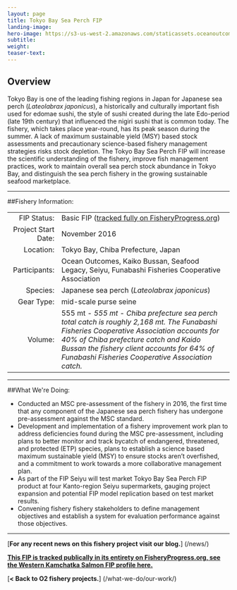 ```yaml
---
layout: page 
title: Tokyo Bay Sea Perch FIP
landing-image:
hero-image: https://s3-us-west-2.amazonaws.com/staticassets.oceanoutcomes.org/news+and+analysis/hero+images/west-kam-comment-period-hero.jpg
subtitle:
weight: 
teaser-text:
---
```

<h2>Overview</h2>

Tokyo Bay is one of the leading fishing regions in Japan for Japanese sea perch (*Lateolabrax japonicus*), a historically and culturally important fish used for edomae sushi, the style of sushi created during the late Edo-period (late 19th century) that influenced the nigiri sushi that is common today. The fishery, which takes place year-round, has its peak season during the summer. A lack of maximum sustainable yield (MSY) based stock assessments and precautionary science-based fishery management strategies risks stock depletion. The Tokyo Bay Sea Perch FIP will increase the scientific understanding of the fishery, improve fish management practices, work to maintain overall sea perch stock abundance in Tokyo Bay, and distinguish the sea perch fishery in the growing sustainable seafood marketplace.

---

##Fishery Information:

|||
| ---: | --- |
| FIP Status: | Basic FIP (<a href="http://fisheryprogress.org/" target="_blank">tracked fully on FisheryProgress.org</a>) |
| Project Start Date: | November 2016 |
| Location: | Tokyo Bay, Chiba Prefecture, Japan |
| Participants: | Ocean Outcomes, Kaiko Bussan, Seafood Legacy, Seiyu, Funabashi Fisheries Cooperative Association |
| Species: | Japanese sea perch (*Lateolabrax japonicus*) |
| Gear Type: | mid-scale purse seine |
| Volume: | 555 mt - *555 mt - Chiba prefecture sea perch total catch is roughly 2,168 mt. The Funabashi Fisheries Cooperative Association accounts for 40% of Chiba prefecture catch and Kaido Bussan the fishery client accounts for 64% of Funabashi Fisheries Cooperative Association catch.* |

---

##What We're Doing:

* Conducted an MSC pre-assessment of the fishery in 2016, the first time that any component of the Japanese sea perch fishery has undergone pre-assessment against the MSC standard.
* Development and implementation of a fishery improvement work plan to address deficiencies found during the MSC pre-assessment, including plans to better monitor and track bycatch of endangered, threatened, and protected (ETP) species, plans to establish a science based maximum sustainable yield (MSY) to ensure stocks aren’t overfished, and a commitment to work towards a more collaborative management plan.
* As part of the FIP Seiyu will test market Tokyo Bay Sea Perch FIP product at four Kanto-region Seiyu supermarkets, gauging project expansion and potential FIP model replication based on test market results.
* Convening fishery fishery stakeholders to define management objectives and establish a system for evaluation performance against those objectives.

---

[**For any recent news on this fishery project visit our blog.**] (/news/) 

<a href="http://fisheryprogress.org/" target="_blank">**This FIP is tracked publically in its entirety on FisheryProgress.org, see the Western Kamchatka Salmon FIP profile here.**</a>

[**< Back to O2 fishery projects.**] (/what-we-do/our-work/)
